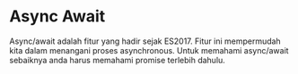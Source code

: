# Async Await

Async/await adalah fitur yang hadir sejak ES2017. Fitur ini mempermudah kita dalam menangani proses asynchronous. Untuk memahami async/await sebaiknya anda harus memahami promise terlebih dahulu.

